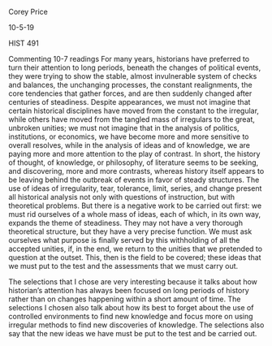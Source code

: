 Corey Price

10-5-19

HIST 491

Commenting 10-7 readings
For many years, historians have preferred to turn their attention to long periods, beneath the changes of political events, they were trying to show the stable, almost invulnerable system of checks and balances, the unchanging processes, the constant realignments, the core tendencies that gather forces, and are then suddenly changed after centuries of steadiness.  Despite appearances, we must not imagine that certain historical disciplines have moved from the constant to the irregular, while others have moved from the tangled mass of irregulars to the great, unbroken unities; we must not imagine that in the analysis of politics, institutions, or economics, we have become more and more sensitive to overall resolves, while in the analysis of ideas and of knowledge, we are paying more and more attention to the play of contrast.  In short, the history of thought, of knowledge, or philosophy, of literature seems to be seeking, and discovering, more and more contrasts, whereas history itself appears to be leaving behind the outbreak of events in favor of steady structures.  The use of ideas of irregularity, tear, tolerance, limit, series, and change present all historical analysis not only with questions of instruction, but with theoretical problems.  But there is a negative work to be carried out first: we must rid ourselves of a whole mass of ideas, each of which, in its own way, expands the theme of steadiness.  They may not have a very thorough theoretical structure, but they have a very precise function. We must ask ourselves what purpose is finally served by this withholding of all the accepted unities, if, in the end, we return to the unities that we pretended to question at the outset. This, then is the field to be covered; these ideas that we must put to the test and the assessments that we must carry out.

The selections that I chose are very interesting because it talks about how historian’s attention has always been focused on long periods of history rather than on changes happening within a short amount of time.  The selections I chosen also talk about how its best to forget about the use of controlled environments to find new knowledge and focus more on using irregular methods to find new discoveries of knowledge. The selections also say that the new ideas we have must be put to the test and be carried out.
